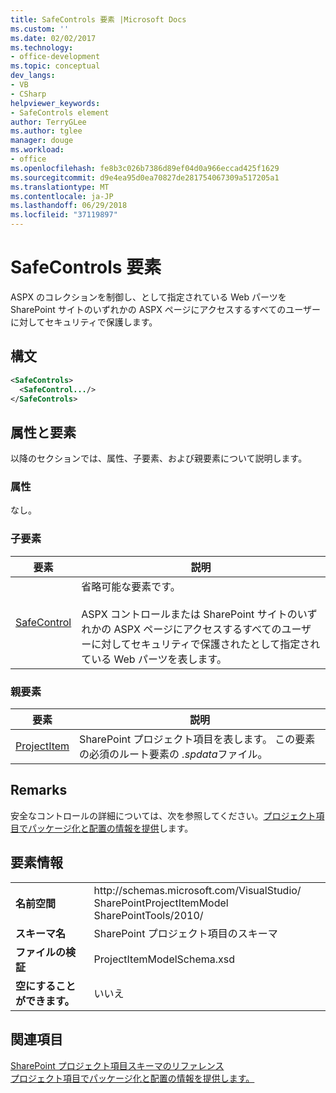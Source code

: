 ```yaml
---
title: SafeControls 要素 |Microsoft Docs
ms.custom: ''
ms.date: 02/02/2017
ms.technology:
- office-development
ms.topic: conceptual
dev_langs:
- VB
- CSharp
helpviewer_keywords:
- SafeControls element
author: TerryGLee
ms.author: tglee
manager: douge
ms.workload:
- office
ms.openlocfilehash: fe8b3c026b7386d89ef04d0a966eccad425f1629
ms.sourcegitcommit: d9e4ea95d0ea70827de281754067309a517205a1
ms.translationtype: MT
ms.contentlocale: ja-JP
ms.lasthandoff: 06/29/2018
ms.locfileid: "37119897"
---
```

# <a name="safecontrols-element"></a>SafeControls 要素
  ASPX のコレクションを制御し、として指定されている Web パーツを SharePoint サイトのいずれかの ASPX ページにアクセスするすべてのユーザーに対してセキュリティで保護します。  
  
## <a name="syntax"></a>構文  
  
```xml  
<SafeControls>  
  <SafeControl.../>  
</SafeControls>  
```  
  
## <a name="attributes-and-elements"></a>属性と要素
 以降のセクションでは、属性、子要素、および親要素について説明します。  
  
### <a name="attributes"></a>属性  
 なし。  
  
### <a name="child-elements"></a>子要素
  
|要素|説明|  
|-------------|-----------------|  
|[SafeControl](../sharepoint/safecontrol-element.md)|省略可能な要素です。<br /><br /> ASPX コントロールまたは SharePoint サイトのいずれかの ASPX ページにアクセスするすべてのユーザーに対してセキュリティで保護されたとして指定されている Web パーツを表します。|  
  
### <a name="parent-elements"></a>親要素
  
|要素|説明|  
|-------------|-----------------|  
|[ProjectItem](../sharepoint/projectitem-element.md)|SharePoint プロジェクト項目を表します。 この要素の必須のルート要素の *.spdata*ファイル。|  
  
## <a name="remarks"></a>Remarks  
 安全なコントロールの詳細については、次を参照してください。[プロジェクト項目でパッケージ化と配置の情報を提供](../sharepoint/providing-packaging-and-deployment-information-in-project-items.md)します。  
  
## <a name="element-information"></a>要素情報
  
|||  
|-|-|  
|**名前空間**|http<nolink>://schemas.microsoft.com/VisualStudio/<br>SharePointProjectItemModel SharePointTools/2010/|  
|**スキーマ名**|SharePoint プロジェクト項目のスキーマ|  
|**ファイルの検証**|ProjectItemModelSchema.xsd|  
|**空にすることができます。**|いいえ|  
  
## <a name="see-also"></a>関連項目
 [SharePoint プロジェクト項目スキーマのリファレンス](../sharepoint/sharepoint-project-item-schema-reference.md)   
 [プロジェクト項目でパッケージ化と配置の情報を提供します。](../sharepoint/providing-packaging-and-deployment-information-in-project-items.md)  
  
